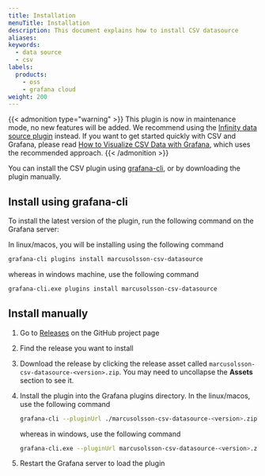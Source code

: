 ```yaml
---
title: Installation
menuTitle: Installation
description: This document explains how to install CSV datasource
aliases:
keywords:
  - data source
  - csv
labels:
  products:
    - oss
    - grafana cloud
weight: 200
---
```


{{< admonition type="warning" >}}
This plugin is now in maintenance mode, no new features will be added. We recommend using the [Infinity data source plugin](https://grafana.com/grafana/plugins/yesoreyeram-infinity-datasource/) instead.  If you want to get started
quickly with CSV and Grafana, please read [How to Visualize CSV Data with Grafana](https://grafana.com/blog/2025/02/05/how-to-visualize-csv-data-with-grafana/), which uses the recommended approach.
{{< /admonition >}}

You can install the CSV plugin using [grafana-cli](https://grafana.com/docs/grafana/latest/administration/cli/), or by downloading the plugin manually.

## Install using grafana-cli

To install the latest version of the plugin, run the following command on the Grafana server:

In linux/macos, you will be installing using the following command

```bash
grafana-cli plugins install marcusolsson-csv-datasource
```

whereas in windows machine, use the following command

```bash
grafana-cli.exe plugins install marcusolsson-csv-datasource
```

## Install manually

1. Go to [Releases](https://github.com/grafana/grafana-csv-datasource/releases) on the GitHub project page
2. Find the release you want to install
3. Download the release by clicking the release asset called `marcusolsson-csv-datasource-<version>.zip`. You may need to uncollapse the **Assets** section to see it.
4. Install the plugin into the Grafana plugins directory. In the linux/macos, use the following command

   ```bash
   grafana-cli --pluginUrl ./marcusolsson-csv-datasource-<version>.zip plugins install marcusolsson-csv-datasource
   ```

   whereas in windows, use the following command

   ```bash
   grafana-cli.exe --pluginUrl marcusolsson-csv-datasource-<version>.zip plugins install marcusolsson-csv-datasource
   ```

5. Restart the Grafana server to load the plugin
